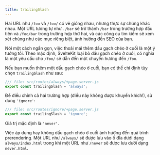 ```yaml
---
title: trailingSlash
---
```


Hai URL như `/foo` và `/foo/` có vẻ giống nhau, nhưng thực sự chúng khác nhau. Một URL tương tự như `./bar` sẽ trở thành `/bar` trong trường hợp đầu tiên và `/foo/bar` trong trường hợp thứ hai, và các công cụ tìm kiếm sẽ xem xét chúng như các mục riêng biệt, ảnh hưởng đến SEO của bạn.

Nói một cách ngắn gọn, việc thoải mái thêm dấu gạch chéo ở cuối là một ý tưởng tồi. Theo mặc định, SvelteKit loại bỏ dấu gạch chéo ở cuối, có nghĩa là một yêu cầu cho `/foo/` sẽ dẫn đến một chuyển hướng đến `/foo`.

Nếu bạn muốn thêm một dấu gạch chéo ở cuối, bạn có thể chỉ định tùy chọn `trailingSlash` như sau:

```js
/// file: src/routes/always/+page.server.js
export const trailingSlash = 'always';
```

Để điều chỉnh cả hai trường hợp (điều này không được khuyến khích!), sử dụng `'ignore'`:

```js
/// file: src/routes/ignore/+page.server.js
export const trailingSlash = 'ignore';
```

Giá trị mặc định là `'never'`.

Việc áp dụng hay không dấu gạch chéo ở cuối ảnh hưởng đến quá trình prerendering. Một URL như `/always/` sẽ được lưu vào ổ đĩa dưới dạng `always/index.html` trong khi một URL như `/never` sẽ được lưu dưới dạng `never.html`.
